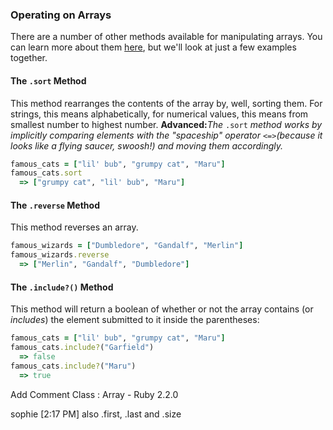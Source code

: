 ### Operating on Arrays
There are a number of other methods available for manipulating arrays. You can learn more about them [here](http://ruby-doc.org/core-2.2.0/Array.html), but we'll look at just a few examples together.
#### The `.sort` Method
This method rearranges the contents of the array by, well, sorting them. For strings, this means alphabetically, for numerical values, this means from smallest number to highest number.
**Advanced:** ​*The*​ `.sort` ​*method works by implicitly comparing elements with the "spaceship" operator*​ `<=>` ​*(because it looks like a flying saucer, swoosh!) and moving them accordingly.*​
```ruby
famous_cats = ["lil' bub", "grumpy cat", "Maru"]
famous_cats.sort
  => ["grumpy cat", "lil' bub", "Maru"]
```
#### The `.reverse` Method
This method reverses an array.
```ruby  
famous_wizards = ["Dumbledore", "Gandalf", "Merlin"]
famous_wizards.reverse
  => ["Merlin", "Gandalf", "Dumbledore"]
```
#### The `.include?()` Method
This method will return a boolean of whether or not the array contains (or ​*includes*​) the element submitted to it inside the parentheses:
```ruby
famous_cats = ["lil' bub", "grumpy cat", "Maru"]
famous_cats.include?("Garfield")
  => false
famous_cats.include?("Maru")
  => true
```
Add Comment
Class : Array - Ruby 2.2.0

sophie [2:17 PM]
also .first, .last and .size
